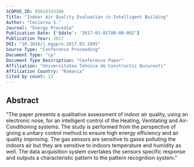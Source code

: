 ```yaml
---
SCOPUS_ID: 85018343308
Title: "Indoor Air Quality Evaluation in Intelligent Building"
Author: "Cociorva S."
Journal: "Energy Procedia"
Publication Date: {'$date': '2017-03-01T00:00:00Z'}
Publication Year: 2017
DOI: "10.1016/j.egypro.2017.03.1095"
Source Type: "Conference Proceeding"
Document Type: "cp"
Document Type Description: "Conference Paper"
Affiliation: "Universitatea Tehnica de Constructii Bucuresti"
Affiliation Country: "Romania"
Cited by count: 11
---
```


## Abstract
"The paper presents a qualitative assessment of indoor air quality, using an electronic nose, for an intelligent control of the Heating, Ventilating and Air-Conditioning systems. The study is performed from the perspective of giving a unitary control method to ensure high energy efficiency and air quality improving. The gas sensors are sensitive to gases polluting the indoors air but they are sensitive to indoors temperature and humidity as well. The data acquisition system overtakes the sensors specific response and outputs a characteristic pattern to the pattern recognition system."
